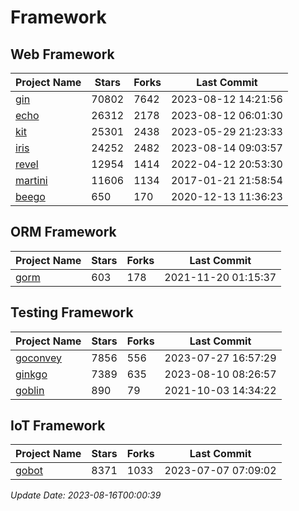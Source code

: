 # Framework

## Web Framework
| Project Name | Stars | Forks | Last Commit |
| ------------ | ----- | ----- | ----------- |
| [gin](https://github.com/gin-gonic/gin) | 70802 | 7642 | 2023-08-12 14:21:56 |
| [echo](https://github.com/labstack/echo) | 26312 | 2178 | 2023-08-12 06:01:30 |
| [kit](https://github.com/go-kit/kit) | 25301 | 2438 | 2023-05-29 21:23:33 |
| [iris](https://github.com/kataras/iris) | 24252 | 2482 | 2023-08-14 09:03:57 |
| [revel](https://github.com/revel/revel) | 12954 | 1414 | 2022-04-12 20:53:30 |
| [martini](https://github.com/go-martini/martini) | 11606 | 1134 | 2017-01-21 21:58:54 |
| [beego](https://github.com/astaxie/beego) | 650 | 170 | 2020-12-13 11:36:23 |

## ORM Framework
| Project Name | Stars | Forks | Last Commit |
| ------------ | ----- | ----- | ----------- |
| [gorm](https://github.com/jinzhu/gorm) | 603 | 178 | 2021-11-20 01:15:37 |

## Testing Framework
| Project Name | Stars | Forks | Last Commit |
| ------------ | ----- | ----- | ----------- |
| [goconvey](https://github.com/smartystreets/goconvey) | 7856 | 556 | 2023-07-27 16:57:29 |
| [ginkgo](https://github.com/onsi/ginkgo) | 7389 | 635 | 2023-08-10 08:26:57 |
| [goblin](https://github.com/franela/goblin) | 890 | 79 | 2021-10-03 14:34:22 |

## IoT Framework
| Project Name | Stars | Forks | Last Commit |
| ------------ | ----- | ----- | ----------- |
| [gobot](https://github.com/hybridgroup/gobot) | 8371 | 1033 | 2023-07-07 07:09:02 |

*Update Date: 2023-08-16T00:00:39*